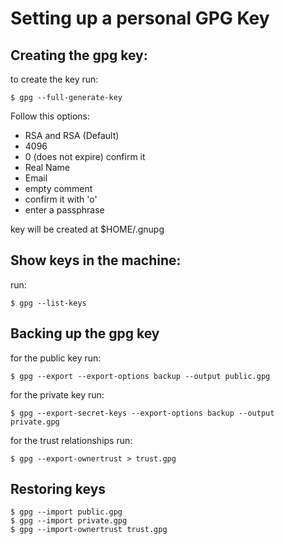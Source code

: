 # Setting up a personal GPG Key

## Creating the gpg key:

to create the key run:

	$ gpg --full-generate-key

Follow this options:

- RSA and RSA (Default)
- 4096
- 0 (does not expire) confirm it
- Real Name
- Email
- empty comment
- confirm it with 'o'
- enter a passphrase

key will be created at $HOME/.gnupg

## Show keys in the machine:

run:

	$ gpg --list-keys

## Backing up the gpg key

for the public key run:

	$ gpg --export --export-options backup --output public.gpg

for the private key run:

    $ gpg --export-secret-keys --export-options backup --output private.gpg

for the trust relationships run:

    $ gpg --export-ownertrust > trust.gpg

## Restoring keys

    $ gpg --import public.gpg
    $ gpg --import private.gpg
    $ gpg --import-ownertrust trust.gpg
